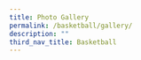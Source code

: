 ```yaml
---
title: Photo Gallery
permalink: /basketball/gallery/
description: ""
third_nav_title: Basketball
---
```


